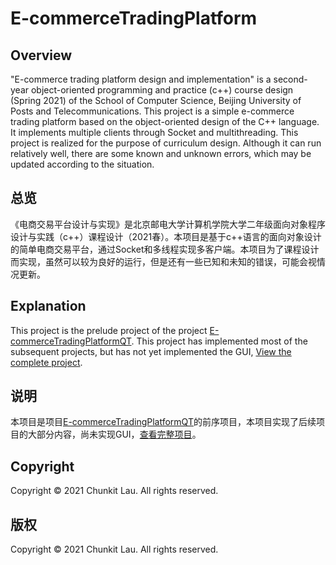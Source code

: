 # E-commerceTradingPlatform

## Overview

"E-commerce trading platform design and implementation" is a second-year object-oriented programming and practice (c++) course design (Spring 2021) of the School of Computer Science, Beijing University of Posts and Telecommunications. This project is a simple e-commerce trading platform based on the object-oriented design of the C++ language. It implements multiple clients through Socket and multithreading. This project is realized for the purpose of curriculum design. Although it can run relatively well, there are some known and unknown errors, which may be updated according to the situation.

## 总览

《电商交易平台设计与实现》是北京邮电大学计算机学院大学二年级面向对象程序设计与实践（c++）课程设计（2021春）。本项目是基于c++语言的面向对象设计的简单电商交易平台，通过Socket和多线程实现多客户端。本项目为了课程设计而实现，虽然可以较为良好的运行，但是还有一些已知和未知的错误，可能会视情况更新。

## Explanation

This project is the prelude project of the project [E-commerceTradingPlatformQT](https://github.com/chunkitlau/E-commerceTradingPlatformQT). This project has implemented most of the subsequent projects, but has not yet implemented the GUI, [View the complete project]( https://github.com/chunkitlau/E-commerceTradingPlatformQT).

## 说明

本项目是项目[E-commerceTradingPlatformQT](https://github.com/chunkitlau/E-commerceTradingPlatformQT)的前序项目，本项目实现了后续项目的大部分内容，尚未实现GUI，[查看完整项目](https://github.com/chunkitlau/E-commerceTradingPlatformQT)。

## Copyright

Copyright © 2021 Chunkit Lau. All rights reserved.

## 版权

Copyright © 2021 Chunkit Lau. All rights reserved.

